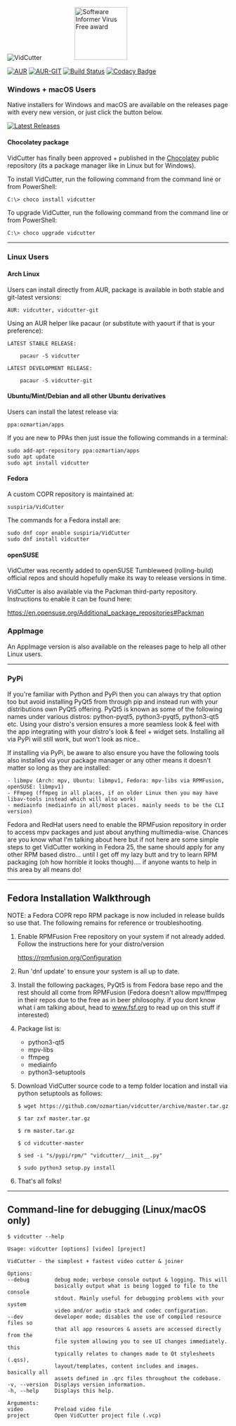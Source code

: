 ![VidCutter](http://vidcutter.ozmartians.com/vidcutter-banner.png)
&nbsp;&nbsp;&nbsp;&nbsp;&nbsp;&nbsp;&nbsp;&nbsp;
&nbsp;&nbsp;&nbsp;&nbsp;&nbsp;&nbsp;&nbsp;&nbsp;
<a href="http://vidcutter.software.informer.com/" target="_blank"><img border="0" src="http://img.informer.com/awards/si-award-clean.png" alt="Software Informer Virus Free award" height="120" width="120" /></a>

[![AUR](https://img.shields.io/aur/version/vidcutter.svg)](https://aur.archlinux.org/packages/vidcutter)
[![AUR-GIT](https://img.shields.io/aur/version/vidcutter-git.svg)](https://aur.archlinux.org/packages/vidcutter-git)
[![Build Status](https://ci.appveyor.com/api/projects/status/jgasythb2vqsxy7v?svg=true)](https://ci.appveyor.com/project/ozmartian/vidcutter)
[![Codacy Badge](https://api.codacy.com/project/badge/Grade/425a00c7c6af446ba87c6152567d9f7e)](https://www.codacy.com/app/ozmartian/vidcutter)


### Windows + macOS Users

Native installers for Windows and macOS are available on the releases page with every new version, or just click the button below. 

[![Latest Releases](http://tvlinker.ozmartians.com/images/button-latest-release.png)](https://github.com/ozmartian/vidcutter/releases/latest)

#### Chocolatey package

VidCutter has finally been approved + published in the [Chocolatey](https://chocolatey.org) public repository (its a package manager like in Linux but
for Windows).

  To install VidCutter, run the following command from the command line or from PowerShell:
  ```
  C:\> choco install vidcutter
  ```
  To upgrade VidCutter, run the following command from the command line or from PowerShell:
  ```
  C:\> choco upgrade vidcutter
  ```

***

### Linux Users

#### Arch Linux

Users can install directly from AUR, package is available in both stable and git-latest versions:

    AUR: vidcutter, vidcutter-git
    
Using an AUR helper like pacaur (or substitute with yaourt if that is your preference):

    LATEST STABLE RELEASE:

        pacaur -S vidcutter

    LATEST DEVELOPMENT RELEASE:
    
        pacaur -S vidcutter-git

#### Ubuntu/Mint/Debian and all other Ubuntu derivatives 

Users can install the latest release via:

    ppa:ozmartian/apps

If you are new to PPAs then just issue the following commands in a terminal:

    sudo add-apt-repository ppa:ozmartian/apps
    sudo apt update
    sudo apt install vidcutter

#### Fedora

A custom COPR repository is maintained at:

    suspiria/VidCutter
    
The commands for a Fedora install are:

    sudo dnf copr enable suspiria/VidCutter
    sudo dnf install vidcutter

#### openSUSE

VidCutter was recently added to openSUSE Tumbleweed (rolling-build) official repos and should hopefully make its way to release versions in time.

VidCutter is also available via the Packman third-party repository. Instructions to enable it can be found here:

   https://en.opensuse.org/Additional_package_repositories#Packman

### AppImage

An AppImage version is also available on the releases page to help all other Linux users.

***

### PyPi

If you're familiar with Python and PyPi then you can always try that option too but avoid installing PyQt5 from through pip and instead run with your distributions own PyQt5 offering. PyQt5 is known as some of the following names under various distros: python-pyqt5, python3-pyqt5, python3-qt5 etc. Using your distro's version ensures a more seamless look & feel with the app integrating with your distro's look & feel + widget sets. Installing all via PyPi will still work, but won't look as nice..

If installing via PyPi, be aware to also ensure you have the following tools also installed via your package manager or any other means it doesn't matter so long as they are installed:

    - libmpv (Arch: mpv, Ubuntu: libmpv1, Fedora: mpv-libs via RPMFusion, openSUSE: libmpv1)
    - FFmpeg (ffmpeg in all places, if on older Linux then you may have libav-tools instead which will also work)
    - mediainfo (mediainfo in all/most places. mainly needs to be the CLI version)

Fedora and RedHat users need to enable the RPMFusion repository in order to access mpv packages and just about anything multimedia-wise. Chances are you know what I'm talking about here but if not here are some simple steps to get VidCutter working in Fedora 25, the same should apply for any other RPM based distro... until I get off my lazy butt and try to learn RPM packaging (oh how horrible it looks though).... if anyone wants to help in this area by all means do!

***

## Fedora Installation Walkthrough

NOTE: a Fedora COPR repo RPM package is now included in release builds so use that. The following remains for reference or troubleshooting.

1. Enable RPMFusion Free repository on your system if not already added. Follow the instructions here for your distro/version

    https://rpmfusion.org/Configuration
    
2. Run 'dnf update' to ensure your system is all up to date.  

3. Install the following packages, PyQt5 is from Fedora base repo and the rest should all come from RPMFusion (Fedora doesn't allow mpv/ffmpeg in their repos due to the free as in beer philosophy. if you dont know what i am talking about, head to www.fsf.org to read up on this stuff if interested)

4. Package list is:

    - python3-qt5
    - mpv-libs
    - ffmpeg
    - mediainfo
    - python3-setuptools

5. Download VidCutter source code to a temp folder location and install via python setuptools as follows:
    ```
    $ wget https://github.com/ozmartian/vidcutter/archive/master.tar.gz
    
    $ tar zxf master.tar.gz
    
    $ rm master.tar.gz
    
    $ cd vidcutter-master
    
    $ sed -i "s/pypi/rpm/" "vidcutter/__init__.py"
    
    $ sudo python3 setup.py install
    ```
6. That's all folks!

***

## Command-line for debugging (Linux/macOS only)
  ```
  $ vidcutter --help

Usage: vidcutter [options] [video] [project]

VidCutter - the simplest + fastest video cutter & joiner

Options:
  --debug        debug mode; verbose console output & logging. This will
                 basically output what is being logged to file to the console
                 stdout. Mainly useful for debugging problems with your system
                 video and/or audio stack and codec configuration.
  --dev          developer mode; disables the use of compiled resource files so
                 that all app resources & assets are accessed directly from the
                 file system allowing you to see UI changes immediately. this
                 typically relates to changes made to Qt stylesheets (.qss),
                 layout/templates, content includes and images. basically all
                 assets defined in .qrc files throughout the codebase.
  -v, --version  Displays version information.
  -h, --help     Displays this help.

Arguments:
  video          Preload video file
  project        Open VidCutter project file (.vcp)
  ```
